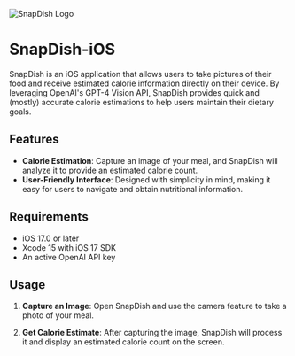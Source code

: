 ![SnapDish Logo](CalorieTracker/Assets.xcassets/AppIcon.appiconset/DALL-E%202023-12-23%2013.19.37.png)

# SnapDish-iOS

SnapDish is an iOS application that allows users to take pictures of their food and receive estimated calorie information directly on their device. By leveraging OpenAI's GPT-4 Vision API, SnapDish provides quick and (mostly) accurate calorie estimations to help users maintain their dietary goals.

## Features

- **Calorie Estimation**: Capture an image of your meal, and SnapDish will analyze it to provide an estimated calorie count.
- **User-Friendly Interface**: Designed with simplicity in mind, making it easy for users to navigate and obtain nutritional information.

## Requirements

- iOS 17.0 or later
- Xcode 15 with iOS 17 SDK
- An active OpenAI API key

## Usage
1. **Capture an Image**:
Open SnapDish and use the camera feature to take a photo of your meal.

2. **Get Calorie Estimate**:
After capturing the image, SnapDish will process it and display an estimated calorie count on the screen.
